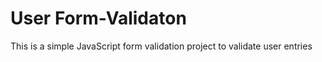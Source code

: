 ﻿# User Form-Validaton
This is a simple JavaScript form validation project to validate user entries
